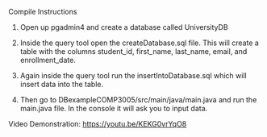Compile Instructions

1. Open up pgadmin4 and create a database called UniversityDB

2. Inside the query tool open the createDatabase.sql file. This will create a table with the columns student_id, first_name, last_name, email, and enrollment_date.

3. Again inside the query tool run the insertIntoDatabase.sql which will insert data into the table.

4. Then go to DBexampleCOMP3005/src/main/java/main.java and run the main.java file. In the console it will ask you to input data.


Video Demonstration: https://youtu.be/KEKG0vrYqO8
